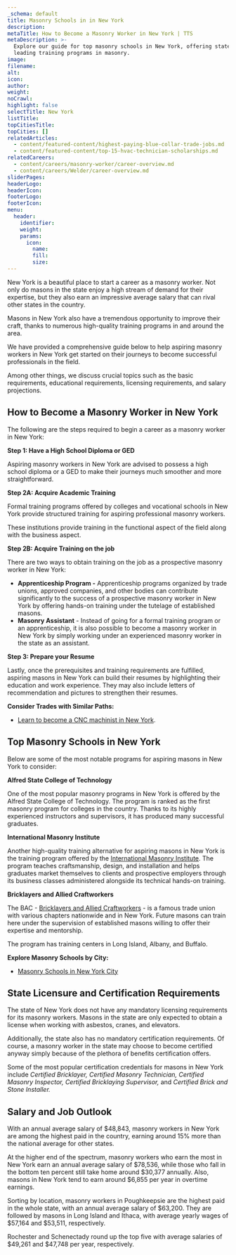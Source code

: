 ```yaml
---
_schema: default
title: Masonry Schools in in New York
description:
metaTitle: How to Become a Masonry Worker in New York | TTS
metaDescription: >-
  Explore our guide for top masonry schools in New York, offering state's
  leading training programs in masonry.
image:
filename:
alt:
icon:
author:
weight:
noCrawl:
highlight: false
selectTitle: New York
listTitle:
topCitiesTitle:
topCities: []
relatedArticles:
  - content/featured-content/highest-paying-blue-collar-trade-jobs.md
  - content/featured-content/top-15-hvac-technician-scholarships.md
relatedCareers:
  - content/careers/masonry-worker/career-overview.md
  - content/careers/Welder/career-overview.md
sliderPages:
headerLogo:
headerIcon:
footerLogo:
footerIcon:
menu:
  header:
    identifier:
    weight:
    params:
      icon:
        name:
        fill:
        size:
---
```

New York is a beautiful place to start a career as a masonry worker. Not only do masons in the state enjoy a high stream of demand for their expertise, but they also earn an impressive average salary that can rival other states in the country.

Masons in New York also have a tremendous opportunity to improve their craft, thanks to numerous high-quality training programs in and around the area.

We have provided a comprehensive guide below to help aspiring masonry workers in New York get started on their journeys to become successful professionals in the field.

Among other things, we discuss crucial topics such as the basic requirements, educational requirements, licensing requirements, and salary projections.

## **How to Become a Masonry Worker in New York**

The following are the steps required to begin a career as a masonry worker in New York:

**Step 1: Have a High School Diploma or GED**

Aspiring masonry workers in New York are advised to possess a high school diploma or a GED to make their journeys much smoother and more straightforward.

**Step 2A: Acquire Academic Training**

Formal training programs offered by colleges and vocational schools in New York provide structured training for aspiring professional masonry workers.

These institutions provide training in the functional aspect of the field along with the business aspect.

**Step 2B: Acquire Training on the job**

There are two ways to obtain training on the job as a prospective masonry worker in New York:

* **Apprenticeship Program -** Apprenticeship programs organized by trade unions, approved companies, and other bodies can contribute significantly to the success of a prospective masonry worker in New York by offering hands-on training under the tutelage of established masons.
* **Masonry Assistant** - Instead of going for a formal training program or an apprenticeship, it is also possible to become a masonry worker in New York by simply working under an experienced masonry worker in the state as an assistant.

**Step 3: Prepare your Resume**

Lastly, once the prerequisites and training requirements are fulfilled, aspiring masons in New York can build their resumes by highlighting their education and work experience. They may also include letters of recommendation and pictures to strengthen their resumes.

**Consider Trades with Similar Paths:**

* [Learn to become a CNC machinist in New York](https://toptradeschools.com/near-you/cnc-machinist/new-york/).

## **Top Masonry Schools in New York**

Below are some of the most notable programs for aspiring masons in New York to consider:

**Alfred State College of Technology**

One of the most popular masonry programs in New York is offered by the Alfred State College of Technology. The program is ranked as the first masonry program for colleges in the country. Thanks to its highly experienced instructors and supervisors, it has produced many successful graduates.

**International Masonry Institute**

Another high-quality training alternative for aspiring masons in New York is the training program offered by the [International Masonry Institute](https://imiweb.org/). The program teaches craftsmanship, design, and installation and helps graduates market themselves to clients and prospective employers through its business classes administered alongside its technical hands-on training.

**Bricklayers and Allied Craftworkers**

The BAC - [Bricklayers and Allied Craftworkers](https://bac3ny.com/) - is a famous trade union with various chapters nationwide and in New York. Future masons can train here under the supervision of established masons willing to offer their expertise and mentorship.

The program has training centers in Long Island, Albany, and Buffalo.

**Explore Masonry Schools by City:**

* [Masonry Schools in New York City](https://toptradeschools.com/near-you/masonry-worker/new-york/new-york-city/)

## **State Licensure and Certification Requirements**

The state of New York does not have any mandatory licensing requirements for its masonry workers. Masons in the state are only expected to obtain a license when working with asbestos, cranes, and elevators.

Additionally, the state also has no mandatory certification requirements. Of course, a masonry worker in the state may choose to become certified anyway simply because of the plethora of benefits certification offers.

Some of the most popular certification credentials for masons in New York include *Certified Bricklayer, Certified Masonry Technician, Certified Masonry Inspector, Certified Bricklaying Supervisor,* and *Certified Brick and Stone Installer.*

## **Salary and Job Outlook**

With an annual average salary of $48,843, masonry workers in New York are among the highest paid in the country, earning around 15% more than the national average for other states.

At the higher end of the spectrum, masonry workers who earn the most in New York earn an annual average salary of $78,536, while those who fall in the bottom ten percent still take home around $30,377 annually. Also, masons in New York tend to earn around $6,855 per year in overtime earnings.

Sorting by location, masonry workers in Poughkeepsie are the highest paid in the whole state, with an annual average salary of $63,200. They are followed by masons in Long Island and Ithaca, with average yearly wages of $57,164 and $53,511, respectively.

Rochester and Schenectady round up the top five with average salaries of $49,261 and $47,748 per year, respectively.